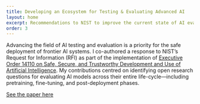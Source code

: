 ```yaml
---
title: Developing an Ecosystem for Testing & Evaluating Advanced AI
layout: home
excerpt: Recommendations to NIST to improve the current state of AI evaluations 
order: 3
---
```


Advancing the field of AI testing and evaluation is a priority for the safe deployment of frontier AI systems. I co-authored a response to NIST’s Request for Information (RFI) as part of the implementation of [Executive Order 14110 on Safe, Secure, and Trustworthy Development and Use of Artificial Intelligence](https://www.federalregister.gov/documents/2023/11/01/2023-24283/safe-secure-and-trustworthy-development-and-use-of-artificial-intelligence). My contributions centred on identifying open research questions for evaluating AI models across their entire life-cycle—including pretraining, fine-tuning, and post-deployment phases.

[See the paper here](https://www.nist.gov/system/files/documents/2024/02/15/ID019%20-%202024-02-02%20Wichita%20State%20University%20et.%20al%2C%20Comments%20on%20AI%20EO%20RFI.pdf)

